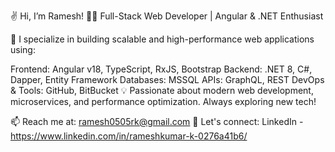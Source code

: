 ✌ Hi, I’m Ramesh!
👨‍💻 Full-Stack Web Developer | Angular & .NET Enthusiast

🚀 I specialize in building scalable and high-performance web applications using:

Frontend: Angular v18, TypeScript, RxJS, Bootstrap
Backend: .NET 8, C#, Dapper, Entity Framework
Databases: MSSQL
APIs: GraphQL, REST
DevOps & Tools: GitHub, BitBucket
💡 Passionate about modern web development, microservices, and performance optimization. Always exploring new tech!

📫 Reach me at: ramesh0505rk@gmail.com
🔗 Let's connect: LinkedIn - https://www.linkedin.com/in/rameshkumar-k-0276a41b6/
